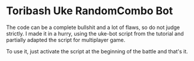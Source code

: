 # Toribash Uke RandomCombo Bot
 
The code can be a complete bullshit and a lot of flaws, so do not judge strictly. 
I made it in a hurry, using the uke-bot script from the tutorial and partially adapted the script for multiplayer game.

To use it, just activate the script at the beginning of the battle and that's it.
